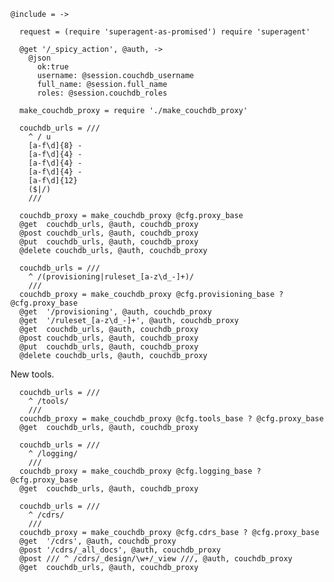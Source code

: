     @include = ->

      request = (require 'superagent-as-promised') require 'superagent'

      @get '/_spicy_action', @auth, ->
        @json
          ok:true
          username: @session.couchdb_username
          full_name: @session.full_name
          roles: @session.couchdb_roles

      make_couchdb_proxy = require './make_couchdb_proxy'

      couchdb_urls = ///
        ^ / u
        [a-f\d]{8} -
        [a-f\d]{4} -
        [a-f\d]{4} -
        [a-f\d]{4} -
        [a-f\d]{12}
        ($|/)
        ///

      couchdb_proxy = make_couchdb_proxy @cfg.proxy_base
      @get  couchdb_urls, @auth, couchdb_proxy
      @post couchdb_urls, @auth, couchdb_proxy
      @put  couchdb_urls, @auth, couchdb_proxy
      @delete couchdb_urls, @auth, couchdb_proxy

      couchdb_urls = ///
        ^ /(provisioning|ruleset_[a-z\d_-]+)/
        ///
      couchdb_proxy = make_couchdb_proxy @cfg.provisioning_base ? @cfg.proxy_base
      @get  '/provisioning', @auth, couchdb_proxy
      @get  '/ruleset_[a-z\d_-]+', @auth, couchdb_proxy
      @get  couchdb_urls, @auth, couchdb_proxy
      @post couchdb_urls, @auth, couchdb_proxy
      @put  couchdb_urls, @auth, couchdb_proxy
      @delete couchdb_urls, @auth, couchdb_proxy

New tools.

      couchdb_urls = ///
        ^ /tools/
        ///
      couchdb_proxy = make_couchdb_proxy @cfg.tools_base ? @cfg.proxy_base
      @get  couchdb_urls, @auth, couchdb_proxy

      couchdb_urls = ///
        ^ /logging/
        ///
      couchdb_proxy = make_couchdb_proxy @cfg.logging_base ? @cfg.proxy_base
      @get  couchdb_urls, @auth, couchdb_proxy

      couchdb_urls = ///
        ^ /cdrs/
        ///
      couchdb_proxy = make_couchdb_proxy @cfg.cdrs_base ? @cfg.proxy_base
      @get  '/cdrs', @auth, couchdb_proxy
      @post '/cdrs/_all_docs', @auth, couchdb_proxy
      @post /// ^ /cdrs/_design/\w+/_view ///, @auth, couchdb_proxy
      @get  couchdb_urls, @auth, couchdb_proxy
